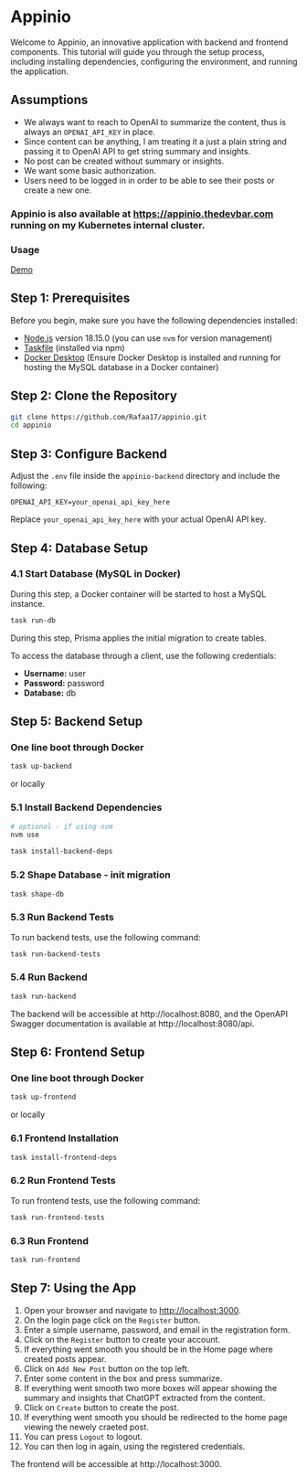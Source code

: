# Appinio

Welcome to Appinio, an innovative application with backend and frontend components. This tutorial will guide you through the setup process, including installing dependencies, configuring the environment, and running the application.

## Assumptions

- We always want to reach to OpenAI to summarize the content, thus is always an `OPENAI_API_KEY` in place.
- Since content can be anything, I am treating it a just a plain string and passing it to OpenAI API to get string summary and insights.
- No post can be created without summary or insights.
- We want some basic authorization.
- Users need to be logged in in order to be able to see their posts or create a new one.

### Appinio is also available at https://appinio.thedevbar.com running on my Kubernetes internal cluster.

### Usage

[Demo](https://github.com/Rafaa17/appinio/assets/26599209/7df75d15-d35a-42de-b889-f882c5a12faa)

## Step 1: Prerequisites

Before you begin, make sure you have the following dependencies installed:

- [Node.js](https://nodejs.org/) version 18.15.0 (you can use `nvm` for version management)
- [Taskfile](https://taskfile.dev/#/installation) (installed via npm)
- [Docker Desktop](https://www.docker.com/products/docker-desktop) (Ensure Docker Desktop is installed and running for hosting the MySQL database in a Docker container)

## Step 2: Clone the Repository

```bash
git clone https://github.com/Rafaa17/appinio.git
cd appinio
```

## Step 3: Configure Backend

Adjust the `.env` file inside the `appinio-backend` directory and include the following:

```env
OPENAI_API_KEY=your_openai_api_key_here
```

Replace `your_openai_api_key_here` with your actual OpenAI API key.

## Step 4: Database Setup

### 4.1 Start Database (MySQL in Docker)

During this step, a Docker container will be started to host a MySQL instance.

```bash
task run-db
```

During this step, Prisma applies the initial migration to create tables.

To access the database through a client, use the following credentials:

- **Username:** user
- **Password:** password
- **Database:** db

## Step 5: Backend Setup

### One line boot through Docker

```bash
task up-backend
```

or locally

### 5.1 Install Backend Dependencies

```bash
# optional - if using nvm
nvm use
```

```bash
task install-backend-deps
```

### 5.2 Shape Database - init migration

```bash
task shape-db
```

### 5.3 Run Backend Tests

To run backend tests, use the following command:

```bash
task run-backend-tests
```

### 5.4 Run Backend

```bash
task run-backend
```

The backend will be accessible at http://localhost:8080, and the OpenAPI Swagger documentation is available at http://localhost:8080/api.

## Step 6: Frontend Setup

### One line boot through Docker

```bash
task up-frontend
```

or locally

### 6.1 Frontend Installation

```bash
task install-frontend-deps
```

### 6.2 Run Frontend Tests

To run frontend tests, use the following command:

```bash
task run-frontend-tests
```

### 6.3 Run Frontend

```bash
task run-frontend
```

## Step 7: Using the App

1. Open your browser and navigate to [http://localhost:3000](http://localhost:3000).
2. On the login page click on the `Register` button.
3. Enter a simple username, password, and email in the registration form.
4. Click on the `Register` button to create your account.
5. If everything went smooth you should be in the Home page where created posts appear.
6. Click on `Add New Post` button on the top left.
7. Enter some content in the box and press summarize.
8. If everything went smooth two more boxes will appear showing the summary and insights that ChatGPT extracted from the content.
9. Click on `Create` button to create the post.
10. If everything went smooth you should be redirected to the home page viewing the newely craeted post.
11. You can press `Logout` to logout.
12. You can then log in again, using the registered credentials.

The frontend will be accessible at http://localhost:3000.
